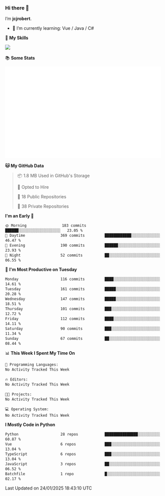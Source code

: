 ### Hi there 👋

I’m **jcjrobert**.

- 🌱 I’m currently learning: Vue / Java / C#

🌟 **My Skills**

![](https://img.shields.io/badge/-Python-3e74a2?style=flat-square&logo=Python&logoColor=fff)

📚 **Some Stats**

![](https://github.com/jcjrobert/github-stats/blob/master/generated/overview.svg)

<!--START_SECTION:waka-->
**🐱 My GitHub Data** 

> 📦 1.8 MB Used in GitHub's Storage 
 > 
> 💼 Opted to Hire
 > 
> 📜 18 Public Repositories 
 > 
> 🔑 38 Private Repositories 
 > 
**I'm an Early 🐤** 

```text
🌞 Morning                183 commits         ██████░░░░░░░░░░░░░░░░░░░   23.05 % 
🌆 Daytime                369 commits         ████████████░░░░░░░░░░░░░   46.47 % 
🌃 Evening                190 commits         ██████░░░░░░░░░░░░░░░░░░░   23.93 % 
🌙 Night                  52 commits          ██░░░░░░░░░░░░░░░░░░░░░░░   06.55 % 
```
📅 **I'm Most Productive on Tuesday** 

```text
Monday                   116 commits         ████░░░░░░░░░░░░░░░░░░░░░   14.61 % 
Tuesday                  161 commits         █████░░░░░░░░░░░░░░░░░░░░   20.28 % 
Wednesday                147 commits         █████░░░░░░░░░░░░░░░░░░░░   18.51 % 
Thursday                 101 commits         ███░░░░░░░░░░░░░░░░░░░░░░   12.72 % 
Friday                   112 commits         ████░░░░░░░░░░░░░░░░░░░░░   14.11 % 
Saturday                 90 commits          ███░░░░░░░░░░░░░░░░░░░░░░   11.34 % 
Sunday                   67 commits          ██░░░░░░░░░░░░░░░░░░░░░░░   08.44 % 
```


📊 **This Week I Spent My Time On** 

```text
💬 Programming Languages: 
No Activity Tracked This Week

🔥 Editors: 
No Activity Tracked This Week

🐱‍💻 Projects: 
No Activity Tracked This Week

💻 Operating System: 
No Activity Tracked This Week
```

**I Mostly Code in Python** 

```text
Python                   28 repos            ███████████████░░░░░░░░░░   60.87 % 
Vue                      6 repos             ███░░░░░░░░░░░░░░░░░░░░░░   13.04 % 
TypeScript               6 repos             ███░░░░░░░░░░░░░░░░░░░░░░   13.04 % 
JavaScript               3 repos             ██░░░░░░░░░░░░░░░░░░░░░░░   06.52 % 
Batchfile                1 repo              █░░░░░░░░░░░░░░░░░░░░░░░░   02.17 % 
```




 Last Updated on 24/01/2025 18:43:10 UTC
<!--END_SECTION:waka-->
